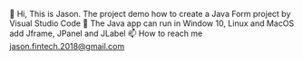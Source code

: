 👋 Hi, This is Jason. The project demo how to create a Java Form project by Visual Studio Code
👀 The Java app can run in Window 10, Linux and MacOS
    add Jframe, JPanel and JLabel
📫 How to reach me jason.fintech.2018@gmail.com

